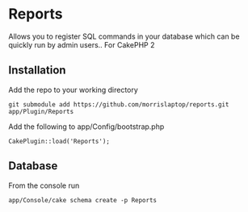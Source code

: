 Reports
====

Allows you to register SQL commands in your database which can be quickly run by admin users.. For CakePHP 2

Installation
----

Add the repo to your working directory

	git submodule add https://github.com/morrislaptop/reports.git app/Plugin/Reports
	
Add the following to app/Config/bootstrap.php

	CakePlugin::load('Reports');
  

Database
----

From the console run

	app/Console/cake schema create -p Reports